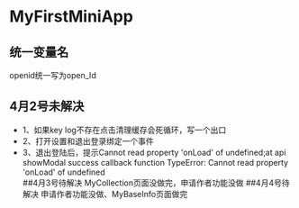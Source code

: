 # MyFirstMiniApp
## 统一变量名
openid统一写为open_Id
##  4月2号未解决
* 1、如果key   log不存在点击清理缓存会死循环，写一个出口  
* 2、打开设置和退出登录绑定一个事件  
* 3、退出登陆后，提示Cannot read property 'onLoad' of undefined;at api showModal success callback function
TypeError: Cannot read property 'onLoad' of undefined  
##4月3号待解决
MyCollection页面没做完，申请作者功能没做
##4月4号待解决
申请作者功能没做、MyBaseInfo页面做完
